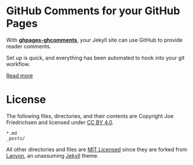# GitHub Comments for your GitHub Pages

With [**ghpages-ghcomments**](http://wireddown.github.io/ghpages-ghcomments), your Jekyll site can use GitHub to provide reader comments. 

Set up is quick, and everything has been automated to hook into your git workflow.

[Read more](http://wireddown.github.io/ghpages-ghcomments/about)

# License

The following files, directories, and their contents are Copyright Joe Friedrichsen and licensed under [CC BY 4.0](http://creativecommons.org/licenses/by/4.0/legalcode).

    *.md
    _posts/

All other directories and files are [MIT Licensed](https://raw.githubusercontent.com/poole/lanyon/master/LICENSE.md) since they are forked from [Lanyon](http://github.com/poole/lanyon), an unassuming [Jekyll](http://jekyllrb.com/) theme.

